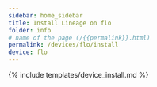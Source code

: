 ```yaml
---
sidebar: home_sidebar
title: Install Lineage on flo
folder: info
# name of the page (/{{permalink}}.html)
permalink: /devices/flo/install
device: flo
---
```

{% include templates/device_install.md %}
